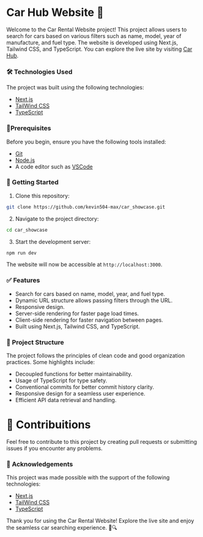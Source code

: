 # Car Hub Website 🚗

Welcome to the Car Rental Website project! This project allows users to search for cars based on various filters such as name, model, year of manufacture, and fuel type. The website is developed using Next.js, Tailwind CSS, and TypeScript. You can explore the live site by visiting [Car Hub](https://car-showcase-ttn7.vercel.app/).

### 🛠 Technologies Used

The project was built using the following technologies:

* [Next.js](https://nextjs.org/)
* [TailWind CSS](https://tailwindcss.com/)
* [TypeScript](https://www.typescriptlang.org/)

### 📌Prerequisites

Before you begin, ensure you have the following tools installed:

* [Git](https://git-scm.com/)
* [Node.js](https://nodejs.org/en)
* A code editor such as [VSCode](https://code.visualstudio.com/)

### 🚀 Getting Started

1. Clone this repository:

```bash
git clone https://github.com/kevin504-max/car_showcase.git
```

2. Navigate to the project directory:

```bash
cd car_showcase
```

3. Start the development server:

```bash
npm run dev
```

The website will now be accessible at `http://localhost:3000`.

### ✅ Features

* Search for cars based on name, model, year, and fuel type.
* Dynamic URL structure allows passing filters through the URL.
* Responsive design.
* Server-side rendering for faster page load times.
* Client-side rendering for faster navigation between pages.
* Built using Next.js, Tailwind CSS, and TypeScript.

### 📝 Project Structure

The project follows the principles of clean code and good organization practices. Some highlights include:

* Decoupled functions for better maintainability.
* Usage of TypeScript for type safety.
* Conventional commits for better commit history clarity.
* Responsive design for a seamless user experience.
* Efficient API data retrieval and handling.

# 🤝 Contribuitions

Feel free to contribute to this project by creating pull requests or submitting issues if you encounter any problems.

### 🧠 Acknowledgements

This project was made possible with the support of the following technologies:

* [Next.js](https://nextjs.org/)
* [TailWind CSS](https://tailwindcss.com/)
* [TypeScript](https://www.typescriptlang.org/)

Thank you for using the Car Rental Website! Explore the live site and enjoy the seamless car searching experience. 🚗🔍
